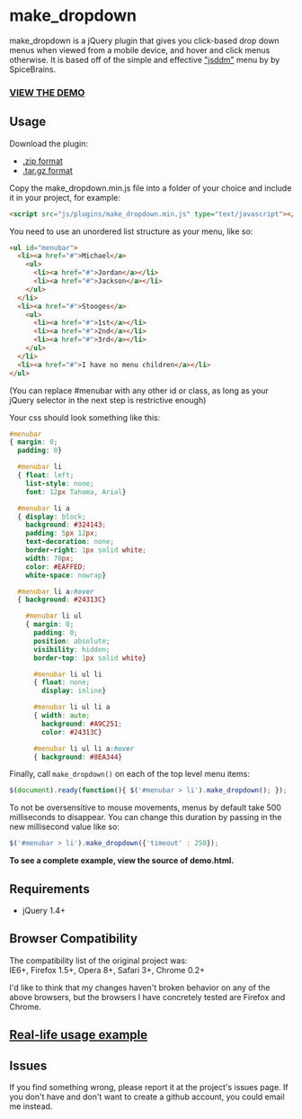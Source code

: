 # make_dropdown #
make_dropdown is a jQuery plugin that gives you click-based drop down menus when viewed from a mobile device, and hover and click menus otherwise. It is based off of the simple and effective ["jsddm"](http://javascript-array.com/scripts/jquery_simple_drop_down_menu/) menu by by SpiceBrains.

### [VIEW THE DEMO](http://suan.github.com/make_dropdown/demo.html) ###

## Usage ##
Download the plugin:

- [.zip format](https://github.com/suan/make_dropdown/zipball/master)
- [.tar.gz format](https://github.com/suan/make_dropdown/tarball/master)

Copy the make_dropdown.min.js file into a folder of your choice and include it in your project, for example:

```html
<script src="js/plugins/make_dropdown.min.js" type="text/javascript"></script>
```

You need to use an unordered list structure as your menu, like so:

```html
<ul id="menubar">
  <li><a href="#">Michael</a>
    <ul>
      <li><a href="#">Jordan</a></li>
      <li><a href="#">Jackson</a></li>
    </ul>
  </li>
  <li><a href="#">Stooges</a>
    <ul>
      <li><a href="#">1st</a></li>
      <li><a href="#">2nd</a></li>
      <li><a href="#">3rd</a></li>
    </ul>
  </li>
  <li><a href="#">I have no menu children</a></li>
</ul>
```

(You can replace #menubar with any other id or class, as long as your jQuery selector in the next step is restrictive enough)

Your css should look something like this:

```css
#menubar
{ margin: 0;
  padding: 0}

  #menubar li
  { float: left;
    list-style: none;
    font: 12px Tahoma, Arial}

  #menubar li a
  { display: block;
    background: #324143;
    padding: 5px 12px;
    text-decoration: none;
    border-right: 1px solid white;
    width: 70px;
    color: #EAFFED;
    white-space: nowrap}

  #menubar li a:hover
  { background: #24313C}

    #menubar li ul
    { margin: 0;
      padding: 0;
      position: absolute;
      visibility: hidden;
      border-top: 1px solid white}

      #menubar li ul li
      { float: none;
        display: inline}

      #menubar li ul li a
      { width: auto;
        background: #A9C251;
        color: #24313C}

      #menubar li ul li a:hover
      { background: #8EA344}

```

Finally, call `make_dropdown()` on each of the top level menu items:

```javascript
$(document).ready(function(){ $('#menubar > li').make_dropdown(); });
```

To not be oversensitive to mouse movements, menus by default take 500 milliseconds to disappear. You can change this duration by passing in the new millisecond value like so:

```javascript
$('#menubar > li').make_dropdown({'timeout' : 250});
```

**To see a complete example, view the source of demo.html.**

## Requirements ##
- jQuery 1.4+

## Browser Compatibility ##
The compatibility list of the original project was:<br/>
IE6+, Firefox 1.5+, Opera 8+, Safari 3+, Chrome 0.2+

I'd like to think that my changes haven't broken behavior on any of the above browsers, but the browsers I have concretely tested are Firefox and Chrome.

## [Real-life usage example](http://suanaikyeo.com) ##

## Issues ##
If you find something wrong, please report it at the project's issues page. If you don't have and don't want to create a github account, you could email me instead.
